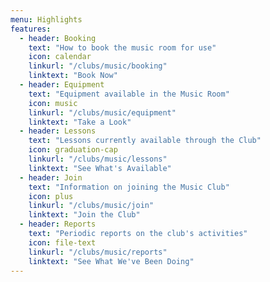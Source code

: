 ```yaml
---
menu: Highlights
features:
  - header: Booking
    text: "How to book the music room for use"
    icon: calendar
    linkurl: "/clubs/music/booking"
    linktext: "Book Now"
  - header: Equipment
    text: "Equipment available in the Music Room"
    icon: music
    linkurl: "/clubs/music/equipment"
    linktext: "Take a Look"
  - header: Lessons
    text: "Lessons currently available through the Club"
    icon: graduation-cap
    linkurl: "/clubs/music/lessons"
    linktext: "See What's Available"
  - header: Join
    text: "Information on joining the Music Club"
    icon: plus
    linkurl: "/clubs/music/join"
    linktext: "Join the Club"
  - header: Reports
    text: "Periodic reports on the club's activities"
    icon: file-text
    linkurl: "/clubs/music/reports"
    linktext: "See What We've Been Doing"
---
```


